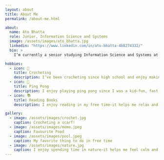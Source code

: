 ```yaml
---
layout: about
title: About Me
permalink: /about-me.html

about:
  name: Ato Bhatta
  role: Junior, Information Science and Systems
  image: /assets/images/ato_bhatta.jpg
  linkedin: "https://www.linkedin.com/in/ato-bhatta-4b8274332/"
  bio: >
    I’m currently a senior studying Information Science and Systems at Morgan State University in Baltimore, Maryland. I expect to graduate in 2026. My research explores the connection between technology and the human mind—how brain-computer interfaces and embedded systems can be used to improve interaction, assistive robotics, and real-time neural signal processing. When I’m not doing research, I enjoy working on side projects, learning new tech skills, and spending time with friends.

hobbies:
  - icon: 🧶
    title: Crocheting
    description: I’ve been crocheting since high school and enjoy making small gifts like hats for friends and family.
  - icon: 🏓
    title: Ping Pong
    description: I enjoy playing ping pong since I was a kid—fun, fast, and it helps me stay active.
  - icon: 📚
    title: Reading Books
    description: I enjoy reading in my free time—it helps me relax and learn new ideas.

gallery:
  - image: /assets/images/crochet.jpg
    caption: Crocheting a scarf!
  - image: /assets/images/momo.jpeg
    caption: Favourite Food
  - image: /assets/images/pool.jpeg
    caption: My favorite thing to do in free time
  - image: /assets/images/nature.jpg
    caption: I enjoy spending time in nature—it helps me feel calm and refreshed. 🌿
---
```

    

